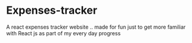 # Expenses-tracker
A react expenses tracker website .. made for fun  just to get more familiar with React js as part of my every day progress
